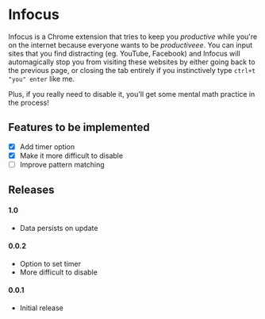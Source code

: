 # Infocus

Infocus is a Chrome extension that tries to keep you *productive* while you're on the internet because everyone wants to be *productiveee*. You can input sites that you find distracting (eg. YouTube, Facebook) and Infocus will automagically stop you from visiting these websites by either going back to the previous page, or closing the tab entirely if you instinctively type `ctrl+t "you" enter` like me. 

Plus, if you really need to disable it, you'll get some mental math practice in the process!

## Features to be implemented
- [x] Add timer option
- [x] Make it more difficult to disable
- [ ] Improve pattern matching

## Releases
#### 1.0
* Data persists on update

#### 0.0.2
* Option to set timer
* More difficult to disable

#### 0.0.1
* Initial release
